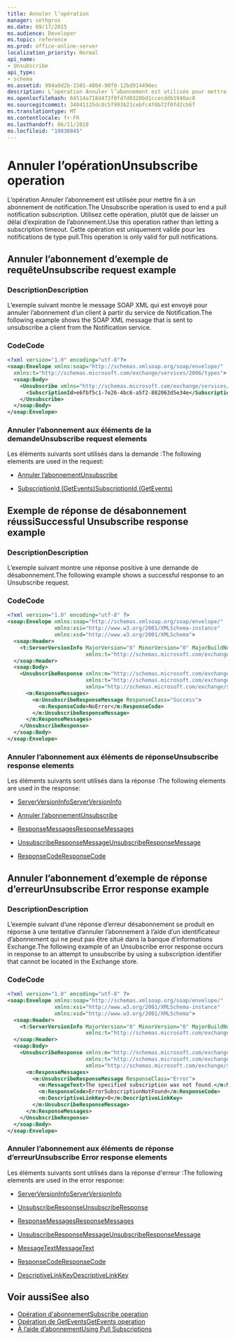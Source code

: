 ```yaml
---
title: Annuler l’opération
manager: sethgros
ms.date: 09/17/2015
ms.audience: Developer
ms.topic: reference
ms.prod: office-online-server
localization_priority: Normal
api_name:
- Unsubscribe
api_type:
- schema
ms.assetid: 994a9d2b-1501-4804-90f0-12bd914496ec
description: L’opération Annuler l’abonnement est utilisée pour mettre fin à un abonnement de notification. Utilisez cette opération, plutôt que de laisser un délai d’expiration de l’abonnement. Cette opération est uniquement valide pour les notifications de type pull.
ms.openlocfilehash: 64514a718d473f0fd7d0320bd1ccecddb1940ac8
ms.sourcegitcommit: 34041125dc8c5f993b21cebfc4f8b72f0fd2cb6f
ms.translationtype: MT
ms.contentlocale: fr-FR
ms.lasthandoff: 06/11/2018
ms.locfileid: "19838845"
---
```

# <a name="unsubscribe-operation"></a><span data-ttu-id="0f2ae-105">Annuler l’opération</span><span class="sxs-lookup"><span data-stu-id="0f2ae-105">Unsubscribe operation</span></span>

<span data-ttu-id="0f2ae-106">L’opération Annuler l’abonnement est utilisée pour mettre fin à un abonnement de notification.</span><span class="sxs-lookup"><span data-stu-id="0f2ae-106">The Unsubscribe operation is used to end a pull notification subscription.</span></span> <span data-ttu-id="0f2ae-107">Utilisez cette opération, plutôt que de laisser un délai d’expiration de l’abonnement.</span><span class="sxs-lookup"><span data-stu-id="0f2ae-107">Use this operation rather than letting a subscription timeout.</span></span> <span data-ttu-id="0f2ae-108">Cette opération est uniquement valide pour les notifications de type pull.</span><span class="sxs-lookup"><span data-stu-id="0f2ae-108">This operation is only valid for pull notifications.</span></span>
  
## <a name="unsubscribe-request-example"></a><span data-ttu-id="0f2ae-109">Annuler l’abonnement d’exemple de requête</span><span class="sxs-lookup"><span data-stu-id="0f2ae-109">Unsubscribe request example</span></span>

### <a name="description"></a><span data-ttu-id="0f2ae-110">Description</span><span class="sxs-lookup"><span data-stu-id="0f2ae-110">Description</span></span>

<span data-ttu-id="0f2ae-111">L’exemple suivant montre le message SOAP XML qui est envoyé pour annuler l’abonnement d’un client à partir du service de Notification.</span><span class="sxs-lookup"><span data-stu-id="0f2ae-111">The following example shows the SOAP XML message that is sent to unsubscribe a client from the Notification service.</span></span>
  
### <a name="code"></a><span data-ttu-id="0f2ae-112">Code</span><span class="sxs-lookup"><span data-stu-id="0f2ae-112">Code</span></span>

```XML
<?xml version="1.0" encoding="utf-8"?>
<soap:Envelope xmlns:soap="http://schemas.xmlsoap.org/soap/envelope/"
  xmlns:t="http://schemas.microsoft.com/exchange/services/2006/types">
  <soap:Body>
    <Unsubscribe xmlns="http://schemas.microsoft.com/exchange/services/2006/messages">
      <SubscriptionId>e6fbf5c1-7e26-4bc6-a5f2-882063d5e34e</SubscriptionId>  
    </Unsubscribe>
  </soap:Body>
</soap:Envelope>
```

### <a name="unsubscribe-request-elements"></a><span data-ttu-id="0f2ae-113">Annuler l’abonnement aux éléments de la demande</span><span class="sxs-lookup"><span data-stu-id="0f2ae-113">Unsubscribe request elements</span></span>

<span data-ttu-id="0f2ae-114">Les éléments suivants sont utilisés dans la demande :</span><span class="sxs-lookup"><span data-stu-id="0f2ae-114">The following elements are used in the request:</span></span>
  
- [<span data-ttu-id="0f2ae-115">Annuler l’abonnement</span><span class="sxs-lookup"><span data-stu-id="0f2ae-115">Unsubscribe</span></span>](unsubscribe.md)
    
- [<span data-ttu-id="0f2ae-116">SubscriptionId (GetEvents)</span><span class="sxs-lookup"><span data-stu-id="0f2ae-116">SubscriptionId (GetEvents)</span></span>](subscriptionid-getevents.md)
    
## <a name="successful-unsubscribe-response-example"></a><span data-ttu-id="0f2ae-117">Exemple de réponse de désabonnement réussi</span><span class="sxs-lookup"><span data-stu-id="0f2ae-117">Successful Unsubscribe response example</span></span>

### <a name="description"></a><span data-ttu-id="0f2ae-118">Description</span><span class="sxs-lookup"><span data-stu-id="0f2ae-118">Description</span></span>

<span data-ttu-id="0f2ae-119">L’exemple suivant montre une réponse positive à une demande de désabonnement.</span><span class="sxs-lookup"><span data-stu-id="0f2ae-119">The following example shows a successful response to an Unsubscribe request.</span></span>
  
### <a name="code"></a><span data-ttu-id="0f2ae-120">Code</span><span class="sxs-lookup"><span data-stu-id="0f2ae-120">Code</span></span>

```xml
<?xml version="1.0" encoding="utf-8" ?>
<soap:Envelope xmlns:soap="http://schemas.xmlsoap.org/soap/envelope/" 
               xmlns:xsi="http://www.w3.org/2001/XMLSchema-instance" 
               xmlns:xsd="http://www.w3.org/2001/XMLSchema">
  <soap:Header>
    <t:ServerVersionInfo MajorVersion="8" MinorVersion="0" MajorBuildNumber="628" MinorBuildNumber="0" 
                         xmlns:t="http://schemas.microsoft.com/exchange/services/2006/types" />
  </soap:Header>
  <soap:Body>
    <UnsubscribeResponse xmlns:m="http://schemas.microsoft.com/exchange/services/2006/messages" 
                         xmlns:t="http://schemas.microsoft.com/exchange/services/2006/types" 
                         xmlns="http://schemas.microsoft.com/exchange/services/2006/messages">
      <m:ResponseMessages>
        <m:UnsubscribeResponseMessage ResponseClass="Success">
          <m:ResponseCode>NoError</m:ResponseCode>
        </m:UnsubscribeResponseMessage>
      </m:ResponseMessages>
    </UnsubscribeResponse>
  </soap:Body>
</soap:Envelope>
```

### <a name="unsubscribe-response-elements"></a><span data-ttu-id="0f2ae-121">Annuler l’abonnement aux éléments de réponse</span><span class="sxs-lookup"><span data-stu-id="0f2ae-121">Unsubscribe response elements</span></span>

<span data-ttu-id="0f2ae-122">Les éléments suivants sont utilisés dans la réponse :</span><span class="sxs-lookup"><span data-stu-id="0f2ae-122">The following elements are used in the response:</span></span>
  
- [<span data-ttu-id="0f2ae-123">ServerVersionInfo</span><span class="sxs-lookup"><span data-stu-id="0f2ae-123">ServerVersionInfo</span></span>](serverversioninfo.md)
    
- [<span data-ttu-id="0f2ae-124">Annuler l’abonnement</span><span class="sxs-lookup"><span data-stu-id="0f2ae-124">Unsubscribe</span></span>](unsubscribe.md)
    
- [<span data-ttu-id="0f2ae-125">ResponseMessages</span><span class="sxs-lookup"><span data-stu-id="0f2ae-125">ResponseMessages</span></span>](responsemessages.md)
    
- [<span data-ttu-id="0f2ae-126">UnsubscribeResponseMessage</span><span class="sxs-lookup"><span data-stu-id="0f2ae-126">UnsubscribeResponseMessage</span></span>](unsubscriberesponsemessage.md)
    
- [<span data-ttu-id="0f2ae-127">ResponseCode</span><span class="sxs-lookup"><span data-stu-id="0f2ae-127">ResponseCode</span></span>](responsecode.md)
    
## <a name="unsubscribe-error-response-example"></a><span data-ttu-id="0f2ae-128">Annuler l’abonnement d’exemple de réponse d’erreur</span><span class="sxs-lookup"><span data-stu-id="0f2ae-128">Unsubscribe Error response example</span></span>

### <a name="description"></a><span data-ttu-id="0f2ae-129">Description</span><span class="sxs-lookup"><span data-stu-id="0f2ae-129">Description</span></span>

<span data-ttu-id="0f2ae-130">L’exemple suivant d’une réponse d’erreur désabonnement se produit en réponse à une tentative d’annuler l’abonnement à l’aide d’un identificateur d’abonnement qui ne peut pas être situé dans la banque d’informations Exchange.</span><span class="sxs-lookup"><span data-stu-id="0f2ae-130">The following example of an Unsubscribe error response occurs in response to an attempt to unsubscribe by using a subscription identifier that cannot be located in the Exchange store.</span></span>
  
### <a name="code"></a><span data-ttu-id="0f2ae-131">Code</span><span class="sxs-lookup"><span data-stu-id="0f2ae-131">Code</span></span>

```XML
<?xml version="1.0" encoding="utf-8" ?>
<soap:Envelope xmlns:soap="http://schemas.xmlsoap.org/soap/envelope/" 
               xmlns:xsi="http://www.w3.org/2001/XMLSchema-instance" 
               xmlns:xsd="http://www.w3.org/2001/XMLSchema">
  <soap:Header>
    <t:ServerVersionInfo MajorVersion="8" MinorVersion="0" MajorBuildNumber="628" MinorBuildNumber="0" 
                         xmlns:t="http://schemas.microsoft.com/exchange/services/2006/types" />
  </soap:Header>
  <soap:Body>
    <UnsubscribeResponse xmlns:m="http://schemas.microsoft.com/exchange/services/2006/messages" 
                         xmlns:t="http://schemas.microsoft.com/exchange/services/2006/types" 
                         xmlns="http://schemas.microsoft.com/exchange/services/2006/messages">
      <m:ResponseMessages>
        <m:UnsubscribeResponseMessage ResponseClass="Error">
          <m:MessageText>The specified subscription was not found.</m:MessageText>
          <m:ResponseCode>ErrorSubscriptionNotFound</m:ResponseCode>
          <m:DescriptiveLinkKey>0</m:DescriptiveLinkKey>
        </m:UnsubscribeResponseMessage>
      </m:ResponseMessages>
    </UnsubscribeResponse>
  </soap:Body>
</soap:Envelope>
```

### <a name="unsubscribe-error-response-elements"></a><span data-ttu-id="0f2ae-132">Annuler l’abonnement aux éléments de réponse d’erreur</span><span class="sxs-lookup"><span data-stu-id="0f2ae-132">Unsubscribe Error response elements</span></span>

<span data-ttu-id="0f2ae-133">Les éléments suivants sont utilisés dans la réponse d'erreur :</span><span class="sxs-lookup"><span data-stu-id="0f2ae-133">The following elements are used in the error response:</span></span>
  
- [<span data-ttu-id="0f2ae-134">ServerVersionInfo</span><span class="sxs-lookup"><span data-stu-id="0f2ae-134">ServerVersionInfo</span></span>](serverversioninfo.md)
    
- [<span data-ttu-id="0f2ae-135">UnsubscribeResponse</span><span class="sxs-lookup"><span data-stu-id="0f2ae-135">UnsubscribeResponse</span></span>](unsubscriberesponse.md)
    
- [<span data-ttu-id="0f2ae-136">ResponseMessages</span><span class="sxs-lookup"><span data-stu-id="0f2ae-136">ResponseMessages</span></span>](responsemessages.md)
    
- [<span data-ttu-id="0f2ae-137">UnsubscribeResponseMessage</span><span class="sxs-lookup"><span data-stu-id="0f2ae-137">UnsubscribeResponseMessage</span></span>](unsubscriberesponsemessage.md)
    
- [<span data-ttu-id="0f2ae-138">MessageText</span><span class="sxs-lookup"><span data-stu-id="0f2ae-138">MessageText</span></span>](messagetext.md)
    
- [<span data-ttu-id="0f2ae-139">ResponseCode</span><span class="sxs-lookup"><span data-stu-id="0f2ae-139">ResponseCode</span></span>](responsecode.md)
    
- [<span data-ttu-id="0f2ae-140">DescriptiveLinkKey</span><span class="sxs-lookup"><span data-stu-id="0f2ae-140">DescriptiveLinkKey</span></span>](descriptivelinkkey.md)
    
## <a name="see-also"></a><span data-ttu-id="0f2ae-141">Voir aussi</span><span class="sxs-lookup"><span data-stu-id="0f2ae-141">See also</span></span>

- [<span data-ttu-id="0f2ae-142">Opération d'abonnement</span><span class="sxs-lookup"><span data-stu-id="0f2ae-142">Subscribe operation</span></span>](subscribe-operation.md)
- [<span data-ttu-id="0f2ae-143">Opération de GetEvents</span><span class="sxs-lookup"><span data-stu-id="0f2ae-143">GetEvents operation</span></span>](getevents-operation.md)
- [<span data-ttu-id="0f2ae-144">À l’aide d’abonnement</span><span class="sxs-lookup"><span data-stu-id="0f2ae-144">Using Pull Subscriptions</span></span>](http://msdn.microsoft.com/library/f956bc0e-2b25-4613-966b-54c65456897c%28Office.15%29.aspx)

